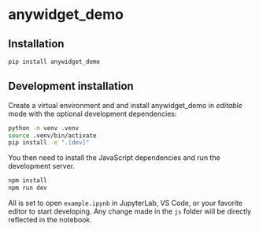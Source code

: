 # anywidget_demo

## Installation

```sh
pip install anywidget_demo
```

## Development installation

Create a virtual environment and and install anywidget_demo in *editable* mode with the
optional development dependencies:

```sh
python -m venv .venv
source .venv/bin/activate
pip install -e ".[dev]"
```

You then need to install the JavaScript dependencies and run the development server.

```sh
npm install
npm run dev
```

All is set to open `example.ipynb` in JupyterLab, VS Code, or your favorite editor
to start developing. Any change made in the `js` folder will be directly reflected
in the notebook.
